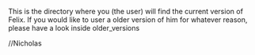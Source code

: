 This is the directory where you (the user) will find the current version of Felix.
If you would like to user a older version of him for whatever reason, please have a look inside older_versions

//Nicholas
